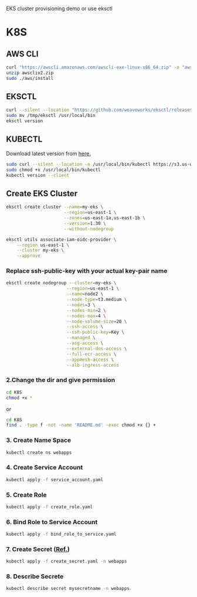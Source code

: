 EKS cluster provisioning demo
 or use eksctl

 # K8S
## AWS CLI
```bash
curl "https://awscli.amazonaws.com/awscli-exe-linux-x86_64.zip" -o "awscliv2.zip"
unzip awscliv2.zip
sudo ./aws/install
```
## EKSCTL
```bash
curl --silent --location "https://github.com/weaveworks/eksctl/releases/latest/download/eksctl_$(uname -s)_amd64.tar.gz" | tar xz -C /tmp
sudo mv /tmp/eksctl /usr/local/bin
eksctl version
```
## KUBECTL
Download latest version from [here.](https://docs.aws.amazon.com/eks/latest/userguide/install-kubectl.html)
```bash
sudo curl --silent --location -o /usr/local/bin/kubectl https://s3.us-west-2.amazonaws.com/amazon-eks/1.30.0/2024-05-12/bin/linux/amd64/kubectl
sudo chmod +x /usr/local/bin/kubectl
kubectl version --client
```
## Create EKS Cluster
```bash
eksctl create cluster --name=my-eks \
                      --region=us-east-1 \
                      --zones=us-east-1a,us-east-1b \
                      --version=1.30 \
                      --without-nodegroup
```
```bash
eksctl utils associate-iam-oidc-provider \
    --region us-east-1 \
    --cluster my-eks \
    --approve
```
### Replace ssh-public-key with your actual key-pair name
```bash
eksctl create nodegroup --cluster=my-eks \
                       --region=us-east-1 \
                       --name=node2 \
                       --node-type=t3.medium \
                       --nodes=3 \
                       --nodes-min=2 \
                       --nodes-max=4 \
                       --node-volume-size=20 \
                       --ssh-access \
                       --ssh-public-key=Key \
                       --managed \
                       --asg-access \
                       --external-dns-access \
                       --full-ecr-access \
                       --appmesh-access \
                       --alb-ingress-access
```
### 2.Change the dir and give permission
```bash
cd K8S
chmod +x *
````
or
```bash
cd K8S
find . -type f -not -name 'README.md' -exec chmod +x {} +
```

### 3. Create Name Space
```bash
kubectl create ns webapps
```

### 4. Create Service Account
```bash
kubectl apply -f service_account.yaml
```

### 5. Create Role
```bash
kubectl apply -f create_role.yaml
```

### 6. Bind Role to Service Account
```bash
kubectl apply -f bind_role_to_service.yaml
```

### 7. Create Secret ([Ref.](https://kubernetes.io/docs/reference/access-authn-authz/service-accounts-admin/#create-token))
```bash
kubectl apply -f create_secret.yaml -n webapps
```

### 8. Describe Secrete
```bash
kubectl describe secret mysecretname -n webapps
```

